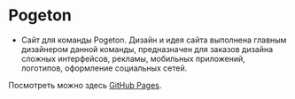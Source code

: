 # Pogeton
 
* Сайт для команды Pogeton. Дизайн и идея сайта выполнена главным дизайнером данной команды, предназначен для заказов дизайна сложных интерфейсов, рекламы, мобильных приложений, логотипов, оформление социальных сетей.

Посмотреть можно здесь [GitHub Pages](https://pages.github.com/).
